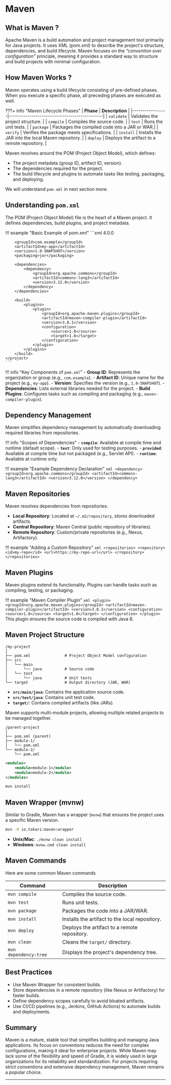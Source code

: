 # **Maven**

## **What is Maven ?**

Apache Maven is a build automation and project management tool primarily for Java projects. It uses XML (pom.xml) to describe the project's structure, dependencies, and build lifecycle. Maven focuses on the *“convention over configuration”* principle, meaning it provides a standard way to structure and build projects with minimal configuration.


## **How Maven Works ?**

Maven operates using a build lifecycle consisting of pre-defined phases. When you execute a specific phase, all preceding phases are executed as well.

???+ info "Maven Lifecycle Phases"
    | **Phase**       | **Description**                              |
    |-----------------|----------------------------------------------|
    | `validate`      | Validates the project structure.             |
    | `compile`       | Compiles the source code.                    |
    | `test`          | Runs the unit tests.                         |
    | `package`       | Packages the compiled code into a JAR or WAR.|
    | `verify`        | Verifies the package meets specifications.   |
    | `install`       | Installs the JAR into the local Maven repository. |
    | `deploy`        | Deploys the artifact to a remote repository. |

Maven revolves around the POM (Project Object Model), which defines:

- The project metadata (group ID, artifact ID, version).
- The dependencies required for the project.
- The build lifecycle and plugins to automate tasks like testing, packaging, and deploying.

We will understand `pom.xml` in next section more.


## **Understanding `pom.xml`**

The POM (Project Object Model) file is the heart of a Maven project. It defines dependencies, build plugins, and project metadata.

!!! example "Basic Example of pom.xml"
    ```xml
    <project xmlns="http://maven.apache.org/POM/4.0.0"
            xmlns:xsi="http://www.w3.org/2001/XMLSchema-instance"
            xsi:schemaLocation="http://maven.apache.org/POM/4.0.0 
                                http://maven.apache.org/xsd/maven-4.0.0.xsd">
        <modelVersion>4.0.0</modelVersion>

        <groupId>com.example</groupId>
        <artifactId>my-app</artifactId>
        <version>1.0-SNAPSHOT</version>
        <packaging>jar</packaging>

        <dependencies>
            <dependency>
                <groupId>org.apache.commons</groupId>
                <artifactId>commons-lang3</artifactId>
                <version>3.12.0</version>
            </dependency>
        </dependencies>

        <build>
            <plugins>
                <plugin>
                    <groupId>org.apache.maven.plugins</groupId>
                    <artifactId>maven-compiler-plugin</artifactId>
                    <version>3.8.1</version>
                    <configuration>
                        <source>1.8</source>
                        <target>1.8</target>
                    </configuration>
                </plugin>
            </plugins>
        </build>
    </project>
    ```

!!! info "Key Components of `pom.xml`"
    - **Group ID**: Represents the organization or group (e.g., `com.example`).
    - **Artifact ID**: Unique name for the project (e.g., `my-app`).
    - **Version**: Specifies the version (e.g., `1.0-SNAPSHOT`).
    - **Dependencies**: Lists external libraries needed for the project.
    - **Build Plugins**: Configures tasks such as compiling and packaging (e.g., `maven-compiler-plugin`).


## **Dependency Management**

Maven simplifies dependency management by automatically downloading required libraries from repositories.

!!! info "Scopes of Dependencies"
    - **`compile`**: Available at compile time and runtime (default scope).
    - **`test`**: Only used for testing purposes.
    - **`provided`**: Available at compile time but not packaged (e.g., Servlet API).
    - **`runtime`**: Available at runtime only.

!!! example "Example Dependency Declaration"
    ```xml
    <dependency>
        <groupId>org.apache.commons</groupId>
        <artifactId>commons-lang3</artifactId>
        <version>3.12.0</version>
    </dependency>
    ```


## **Maven Repositories**

Maven resolves dependencies from repositories:

- **Local Repository**: Located at `~/.m2/repository`, stores downloaded artifacts.
- **Central Repository**: Maven Central (public repository of libraries).
- **Remote Repository**: Custom/private repositories (e.g., Nexus, Artifactory).

!!! example "Adding a Custom Repository"
    ```xml
    <repositories>
        <repository>
            <id>my-repo</id>
            <url>https://my-repo-url</url>
        </repository>
    </repositories>
    ```


## **Maven Plugins**

Maven plugins extend its functionality. Plugins can handle tasks such as compiling, testing, or packaging.

!!! example "Maven Compiler Plugin"
    ```xml
    <plugin>
        <groupId>org.apache.maven.plugins</groupId>
        <artifactId>maven-compiler-plugin</artifactId>
        <version>3.8.1</version>
        <configuration>
            <source>1.8</source>
            <target>1.8</target>
        </configuration>
    </plugin>
    ```
    This plugin ensures the source code is compiled with Java 8.


## **Maven Project Structure**

``` title="Maven recommended standard directory structure"
/my-project
│
├── pom.xml               # Project Object Model configuration
├── src
│   └── main
│       └── java          # Source code
│   └── test
│       └── java          # Unit tests
└── target                # Output directory (JAR, WAR)
```

- **`src/main/java`**: Contains the application source code.
- **`src/test/java`**: Contains unit test code.
- **`target/`**: Contains compiled artifacts (like JARs).

Maven supports multi-module projects, allowing multiple related projects to be managed together.

``` title="Directory Structure"
/parent-project
│
├── pom.xml (parent)
├── module-1/
│   └── pom.xml
└── module-2/
    └── pom.xml
```

```xml title="The parent pom.xml defines the modules:"
<modules>
    <module>module-1</module>
    <module>module-2</module>
</modules>
```

```bash title="Building all modules"
mvn install
```

## **Maven Wrapper (mvnw)**

Similar to Gradle, Maven has a wrapper (`mvnw`) that ensures the project uses a specific Maven version.

```bash title="Add Maven Wrapper"
mvn -N io.takari:maven:wrapper
```

- **Unix/Mac**: `./mvnw clean install`
- **Windows**: `mvnw.cmd clean install`


## **Maven Commands**

Here are some common Maven commands

| **Command**                  | **Description**                                  |
|------------------------------|--------------------------------------------------|
| `mvn compile`                | Compiles the source code.                        |
| `mvn test`                   | Runs unit tests.                                 |
| `mvn package`                | Packages the code into a JAR/WAR.                |
| `mvn install`                | Installs the artifact to the local repository.   |
| `mvn deploy`                 | Deploys the artifact to a remote repository.     |
| `mvn clean`                  | Cleans the `target/` directory.                  |
| `mvn dependency:tree`        | Displays the project's dependency tree.          |


## **Best Practices**

- Use Maven Wrapper for consistent builds.
- Store dependencies in a remote repository (like Nexus or Artifactory) for faster builds.
- Define dependency scopes carefully to avoid bloated artifacts.
- Use CI/CD pipelines (e.g., Jenkins, GitHub Actions) to automate builds and deployments.


## **Summary**

Maven is a mature, stable tool that simplifies building and managing Java applications. Its focus on conventions reduces the need for complex configurations, making it ideal for enterprise projects. While Maven may lack some of the flexibility and speed of Gradle, it is widely used in large organizations for its reliability and standardization. For projects requiring strict conventions and extensive dependency management, Maven remains a popular choice.

---